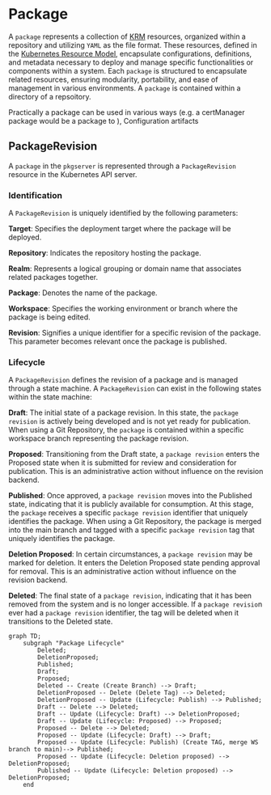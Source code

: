 # Package

A `package` represents a collection of [KRM][KRM] resources, organized within a repository and utilizing `YAML` as the file format. These resources, defined in the [Kubernetes Resource Model][KRM], encapsulate configurations, definitions, and metadata necessary to deploy and manage specific functionalities or components within a system. Each `package` is structured to encapsulate related resources, ensuring modularity, portability, and ease of management in various environments. A `package` is contained within a directory of a repsoitory.

Practically a package can be used in various ways (e.g. a certManager package would be a package to ), Configuration artifacts

## PackageRevision

A `package` in the `pkgserver` is represented through a `PackageRevision` resource in the Kubernetes API server. 

### Identification

A `PackageRevision` is uniquely identified by the following parameters:

**Target**: Specifies the deployment target where the package will be deployed.

**Repository**: Indicates the repository hosting the package.

**Realm**: Represents a logical grouping or domain name that associates related packages together.

**Package**: Denotes the name of the package.

**Workspace**: Specifies the working environment or branch where the package is being edited.

**Revision**: Signifies a unique identifier for a specific revision of the package. This parameter becomes relevant once the package is published.

### Lifecycle

A `PackageRevision` defines the revision of a package and is managed through a state machine. A `PackageRevision` can exist in the following states within the state machine:

**Draft**: The initial state of a package revision. In this state, the `package revision` is actively being developed and is not yet ready for publication.
    When using a Git Repository, the `package` is contained within a specific workspace branch representing the package revision.

**Proposed**: Transitioning from the Draft state, a `package revision` enters the Proposed state when it is submitted for review and consideration for publication. This is an administrative action without influence on the revision backend.

**Published**: Once approved, a `package revision` moves into the Published state, indicating that it is publicly available for consumption. At this stage, the `package` receives a specific `package revision` identifier that uniquely identifies the package.
    When using a Git Repository, the package is merged into the main branch and tagged with a specific `package revision` tag that uniquely identifies the package.

**Deletion Proposed**: In certain circumstances, a `package revision` may be marked for deletion. It enters the Deletion Proposed state pending approval for removal. This is an administrative action without influence on the revision backend.

**Deleted**: The final state of a `package revision`, indicating that it has been removed from the system and is no longer accessible. If a `package revisio`n ever had a `package revision` identifier, the tag will be deleted when it transitions to the Deleted state.



```mermaid
graph TD;
    subgraph "Package Lifecycle"
        Deleted;
        DeletionProposed;
        Published;
        Draft;
        Proposed;
        Deleted -- Create (Create Branch) --> Draft;
        DeletionProposed -- Delete (Delete Tag) --> Deleted;
        DeletionProposed -- Update (Lifecycle: Publish) --> Published;
        Draft -- Delete --> Deleted;
        Draft -- Update (Lifecycle: Draft) --> DeletionProposed;
        Draft -- Update (Lifecycle: Proposed) --> Proposed;
        Proposed -- Delete --> Deleted;
        Proposed -- Update (Lifecycle: Draft) --> Draft;
        Proposed -- Update (Lifecycle: Publish) (Create TAG, merge WS branch to main)--> Published;
        Proposed -- Update (Lifecycle: Deletion proposed) --> DeletionProposed;
        Published -- Update (Lifecycle: Deletion proposed) --> DeletionProposed;
    end
```

[KRM]: https://github.com/kubernetes/design-proposals-archive/blob/main/architecture/resource-management.md